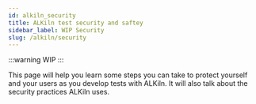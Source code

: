 ```yaml
---
id: alkiln_security
title: ALKiln test security and saftey
sidebar_label: WIP Security
slug: /alkiln/security
---
```



:::warning
WIP
:::

This page will help you learn some steps you can take to protect yourself and your users as you develop tests with ALKiln. It will also talk about the security practices ALKiln uses.


